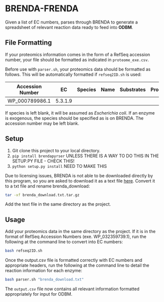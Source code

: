 # BRENDA-FRENDA
Given a list of EC numbers, parses through BRENDA to generate a spreadsheet of relevant reaction data ready to feed into **ODBM**.

## File Formatting
If your proteomics information comes in the form of a RefSeq accession number, your file should be formatted as indicated in `proteome_exe.csv`.

Before use with `parser.sh`, your proteomics data should be formatted as follows. This will be automatically formatted if `refseq2ID.sh` is used:

| Accession Number | EC | Species | Name | Substrates | Products | Cofactors | Parameters | Metals | Reaction Type |
| ------ | ------ | ------ | ------ | ------ | ------ | ------ | ------ | ------ | ------ |
| WP_000789986.1 | 5.3.1.9 |  |  |  |  |  |  |  |  |

If species is left blank, it will be assumed as *Escherichia coli*. If an enzyme is exogenous, the species should be specified as is on BRENDA. The accession number may be left blank.

## Setup
1. Git clone this project to your local directory.
2.  `pip install brendapyrser` UNLESS THERE IS A WAY TO DO THIS IN THE SETUP.PY FILE - CHECK THIS!
3. `python setup.py install` NEED TO MAKE THIS


Due to licensing issues, BRENDA is not able to be downloaded directly by this program, so you are asked to download it as a text file [here](https://www.brenda-enzymes.org/download.php). Convert it to a txt file and rename brenda_download:

```sh
tar -xf brenda_download.txt.tar.gz
```

Add the text file in the same directory as the project.

## Usage

Add your proteomics data in the same directory as the project. If it is in the format of RefSeq Accession Numbers (exe. WP_032359739.1), run the following at the command line to convert into EC numbers:

```sh
bash refseq2ID.sh
```

Once the output.csv file is formatted correctly with EC numbers and appropriate headers, run the following at the command line to detail the reaction information for each enzyme:

```sh
bash parser.sh "brenda_download.txt"
```

The `output.csv` file now contains all relevant information formatted appropriately for input for ODBM.
